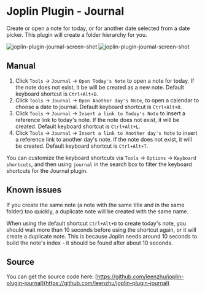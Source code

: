 # Joplin Plugin - Journal

Create or open a note for today, or for another date selected from a date picker. This plugin will create a folder hierarchy for you.

![joplin-plugin-journal-screen-shot](https://raw.githubusercontent.com/leenzhu/joplin-plugin-journal/master/joplin-plugin-journal.png)
![joplin-plugin-journal-screen-shot](https://raw.githubusercontent.com/leenzhu/joplin-plugin-journal/master/joplin-plugin-journal-setting.png)

## Manual

1. Click `Tools` -> `Journal` -> `Open Today's Note` to open a note for today. If the note does not exist, it be will be created as a new note. Default keyboard shortcut is `Ctrl+Alt+D`.
2. Click `Tools` -> `Journal` -> `Open Another day's Note`, to open a calendar to choose a date to journal. Default keyboard shortcut is `Ctrl+Alt+O`.
3. Click `Tools` -> `Journal` -> `Insert a link to Today's Note` to insert a reference link to today's note. If the note does not exist, it will be created. Default keyboard shortcut is `Ctrl+Alt+L`.
4. Click `Tools` -> `Journal` -> `Insert a link to Another day's Note` to insert a reference link to another day's note. If the note does not exist, it will be created. Default keyboard shortcut is `Ctrl+Alt+T`.

You can customize the keyboard shortcuts via `Tools` -> `Options` -> `Keyboard shortcuts`, and then using `journal` in the search box to filter the keyboard shortcuts for the Journal plugin.

## Known issues

If you create the same note (a note with the same title and in the same folder) too quickly, a duplicate note will be created with the same name.

When using the default shortcut `Ctrl+Alt+D` to create today's note, you should wait more than 10 seconds before using the shortcut again, or it will create a duplicate note. This is because Joplin needs around 10 seconds to build the note's index - it should be found after about 10 seconds.

## Source

You can get the source code here: [https://github.com/leenzhu/joplin-plugin-journal](https://github.com/leenzhu/joplin-plugin-journal)
